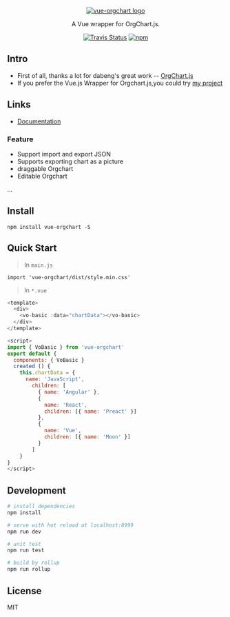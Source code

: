 <p align="center">
  <a href="https://spiritree.github.io/vue-orgchart">
    <img src="/assets/vue-orgchart.jpg" alt="vue-orgchart logo">
  </a>
</p>

<p align="center">
A Vue wrapper for OrgChart.js.
</p>

<p align="center">
<a href="https://travis-ci.org/spiritree/vue-orgchart"><img alt="Travis Status" src="https://img.shields.io/travis/spiritree/vue-orgchart/master.svg?style=flat-square"></a>
<a href="https://www.npmjs.com/package/vue-orgchart"><img alt="npm" src="https://img.shields.io/npm/v/vue-orgchart.svg?style=flat-square"></a>

</p>

## Intro

- First of all, thanks a lot for dabeng's great work -- [OrgChart.js](https://github.com/dabeng/OrgChart.js)
- If you prefer the Vue.js Wrapper for Orgchart.js,you could try [my project](https://github.com/spiritree/vue-orgchart)

## Links

- [Documentation](https://spiritree.github.io/vue-orgchart)

### Feature

- Support import and export JSON
- Supports exporting chart as a picture
- draggable Orgchart
- Editable Orgchart

...
## Install
```shell
npm install vue-orgchart -S
```
## Quick Start

> In `main.js`

`import 'vue-orgchart/dist/style.min.css'`

> In `*.vue`

```javascript
<template>
  <div>
    <vo-basic :data="chartData"></vo-basic>
  </div>
</template>

<script>
import { VoBasic } from 'vue-orgchart'
export default {
  components: { VoBasic }
  created () {
    this.chartData = {
      name: 'JavaScript',
        children: [
          { name: 'Angular' },
          {
            name: 'React',
            children: [{ name: 'Preact' }]
          },
          {
            name: 'Vue',
            children: [{ name: 'Moon' }]
          }
        ]
    }
}
</script>
```
## Development

``` bash
# install dependencies
npm install

# serve with hot reload at localhost:8999
npm run dev

# unit test
npm run test

# build by rollup
npm run rollup
```

## License

MIT
